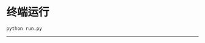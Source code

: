 # 终端运行

```shell
python run.py
```
**********************************************************************************************************************************************************************************************************************************************************************************************************************************************************************************************************************************************************************************************************************************************************************************************************************************************************************************************************************************************************************************************************************************************************************************************************************************************************************************************************************************************************************************************************************************************************
